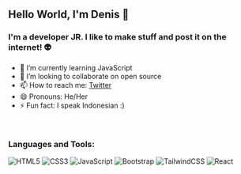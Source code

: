 ## Hello World, I'm Denis 👋

### I'm a developer JR. I like to make stuff and post it on the internet! 👽
- 🌱 I’m currently learning JavaScript 
- 👯 I’m looking to collaborate on open source
- 📫 How to reach me: [Twitter](https://www.twitter.com/kenshin_del/)
- 😄 Pronouns: He/Her
- ⚡ Fun fact: I speak Indonesian :)

<br />

### Languages and Tools:

![HTML5](https://img.shields.io/badge/html5-%23E34F26.svg?style=for-the-badge&logo=html5&logoColor=white)
![CSS3](https://img.shields.io/badge/css3-%231572B6.svg?style=for-the-badge&logo=css3&logoColor=white)
![JavaScript](https://img.shields.io/badge/javascript-%23323330.svg?style=for-the-badge&logo=javascript&logoColor=%23F7DF1E)
![Bootstrap](https://img.shields.io/badge/bootstrap-%23563D7C.svg?style=for-the-badge&logo=bootstrap&logoColor=white)
![TailwindCSS](https://img.shields.io/badge/tailwindcss-%2320232a.svg?style=for-the-badge&logo=Tailwindcss&logoColor=%2361DAFB)
![React](https://img.shields.io/badge/react-%2320232a.svg?style=for-the-badge&logo=react&logoColor=%2361DAFB)
